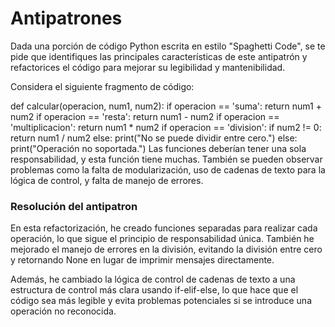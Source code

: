 # Antipatrones

Dada una porción de código Python escrita en estilo "Spaghetti Code", se te pide que identifiques las principales características de este antipatrón y refactorices el código para mejorar su legibilidad y mantenibilidad.

Considera el siguiente fragmento de código:


def calcular(operacion, num1, num2):
    if operacion == 'suma':
        return num1 + num2
    if operacion == 'resta':
        return num1 - num2
    if operacion == 'multiplicacion':
        return num1 * num2
    if operacion == 'division':
        if num2 != 0:
            return num1 / num2
        else:
            print("No se puede dividir entre cero.")
    else:
        print("Operación no soportada.")
Las funciones deberían tener una sola responsabilidad, y esta función tiene muchas. También se pueden observar problemas como la falta de modularización, uso de cadenas de texto para la lógica de control, y falta de manejo de errores.

### Resolución del antipatron
 
En esta refactorización, he creado funciones separadas para realizar cada operación, lo que sigue el principio de responsabilidad única. También he mejorado el manejo de errores en la división, evitando la división entre cero y retornando None en lugar de imprimir mensajes directamente.

Además, he cambiado la lógica de control de cadenas de texto a una estructura de control más clara usando if-elif-else, lo que hace que el código sea más legible y evita problemas potenciales si se introduce una operación no reconocida.
